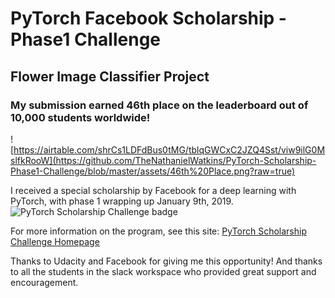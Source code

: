 # PyTorch Facebook Scholarship - Phase1 Challenge
## Flower Image Classifier Project

### My submission earned 46th place on the leaderboard out of 10,000 students worldwide!
![https://airtable.com/shrCs1LDFdBus0tMG/tblqGWCxC2JZQ4Sst/viw9ilG0MslfkRooW](https://github.com/TheNathanielWatkins/PyTorch-Scholarship-Phase1-Challenge/blob/master/assets/46th%20Place.png?raw=true)

I received a special scholarship by Facebook for a deep learning with PyTorch, with phase 1 wrapping up January 9th, 2019.
![PyTorch Scholarship Challenge badge](https://media.licdn.com/dms/image/C4E22AQHmM_ar5buehQ/feedshare-shrink_8192/0?e=1547240400&v=beta&t=Jze0emaCvHR1JoqvhrSQ0czEtQUlZv9HrE4L7dLuYjA)

For more information on the program, see this site:
[PyTorch Scholarship Challenge Homepage](https://sites.google.com/udacity.com/pytorch-scholarship-facebook/home)

Thanks to Udacity and Facebook for giving me this opportunity!  And thanks to all the students in the slack workspace who provided great support and encouragement.
